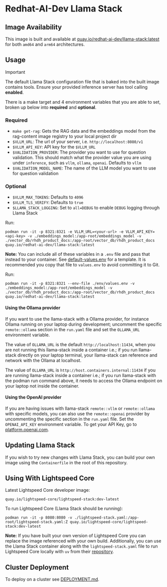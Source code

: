 # Redhat-AI-Dev Llama Stack

## Image Availability

This image is built and available at [quay.io/redhat-ai-dev/llama-stack:latest](https://quay.io/repository/redhat-ai-dev/llama-stack) for both `amd64` and `arm64` architectures.

## Usage

> [!IMPORTANT]
> The default Llama Stack configuration file that is baked into the built image contains tools. Ensure your provided inference server has tool calling **enabled**.

There is a make target and 4 environment variables that you are able to set, broken up below into **required** and **optional**.

### Required
- `make get-rag`: Gets the RAG data and the embeddings model from the rag-content image registry to your local project dir
- `$VLLM_URL`: The url of your server, i.e. `http://localhost:8080/v1`
- `$VLLM_API_KEY`: API key for the `$VLLM_URL`
- `$VALIDATION_PROVIDER`: The provider you want to use for question validation. This should match what the provider value you are using under `inference`, such as `vllm`, `ollama`, `openai`. Defaults to `vllm`
- `$VALIDATION_MODEL_NAME`: The name of the LLM model you want to use for question validation

### Optional
- `$VLLM_MAX_TOKENS`: Defaults to `4096`
- `$VLLM_TLS_VERIFY`: Defaults to `true`
- `$LLAMA_STACK_LOGGING`: Set to `all=DEBUG` to enable `DEBUG` logging through Llama Stack

Run:
```
podman run -it -p 8321:8321 -e VLLM_URL=<your-url> -e VLLM_API_KEY=<api-key> -v ./embeddings_model:/app-root/embeddings_model -v ./vector_db/rhdh_product_docs:/app-root/vector_db/rhdh_product_docs quay.io/redhat-ai-dev/llama-stack:latest
```

**Note:** You can include all of these variables in a `.env` file and pass that instead to your container. See [default-values.env](./env/default-values.env) for a template. It is recommended you copy that file to `values.env` to avoid committing it to Git.

Run:
```
podman run -it -p 8321:8321 --env-file ./env/values.env -v ./embeddings_model:/app-root/embeddings_model -v ./vector_db/rhdh_product_docs:/app-root/vector_db/rhdh_product_docs quay.io/redhat-ai-dev/llama-stack:latest
```

#### Using the Ollama provider

If you want to use the llama-stack with a Ollama provider, for instance Ollama running on your laptop during development; uncomment the specific `remote::ollama` section in the `run.yaml` file and set the `OLLAMA_URL` environment variable.

The value of `OLLAMA_URL` is the default `http://localhost:11434`, when you are not running this llama-stack inside a container i.e.; if you run llama-stack directly on your laptop terminal, your llama-stack can reference and network with the Ollama at localhost.

The value of `OLLAMA_URL` is `http://host.containers.internal:11434` if you are running llama-stack inside a container i.e.; if you run llama-stack with the podman run command above, it needs to access the Ollama endpoint on your laptop not inside the container.

#### Using the OpenAI provider

If you are having issues with llama-stack `remote::vllm` or `remote::ollama` with specific models, you can also use the `remote::openai` provider by uncommenting the specific section in the `run.yaml` file. Set the `OPENAI_API_KEY` environment variable. To get your API Key, go to [platform.openai.com](https://platform.openai.com/settings/organization/api-keys).

## Updating Llama Stack

If you wish to try new changes with Llama Stack, you can build your own image using the `Containerfile` in the root of this repository.

## Using With Lightspeed Core

Latest Lightspeed Core developer image:
```
quay.io/lightspeed-core/lightspeed-stack:dev-latest
```

To run Lightspeed Core (Llama Stack should be running):
```
podman run -it -p 8080:8080 -v ./lightspeed-stack.yaml:/app-root/lightspeed-stack.yaml:Z quay.io/lightspeed-core/lightspeed-stack:dev-latest
```

**Note:** If you have built your own version of Lightspeed Core you can replace the image referenced with your own build. Additionally, you can use the Llama Stack container along with the `lightspeed-stack.yaml` file to run Lightspeed Core locally with `uv` from their [repository](https://github.com/lightspeed-core/lightspeed-stack).

## Cluster Deployment

To deploy on a cluster see [DEPLOYMENT.md](./docs/DEPLOYMENT.md).
